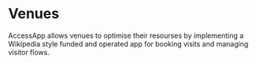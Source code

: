 # Venues

AccessApp allows venues to optimise their resourses by implementing a Wikipedia style funded and operated app for booking visits and managing visitor flows.
